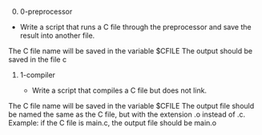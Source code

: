 0.  0-preprocessor

   * Write a script that runs a C file through the preprocessor and save the result into another file.

The C file name will be saved in the variable $CFILE
The output should be saved in the file c

1.  1-compiler

    * Write a script that compiles a C file but does not link.

The C file name will be saved in the variable $CFILE
The output file should be named the same as the C file, but with the extension .o instead of .c.
Example: if the C file is main.c, the output file should be main.o
